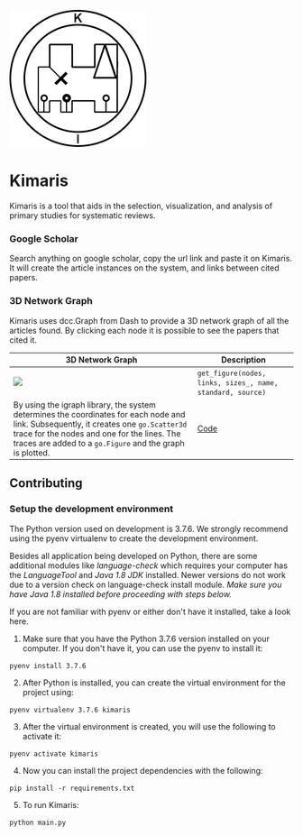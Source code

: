 ![Kimaris Logo](https://github.com/felipeboffnunes/Kimaris/blob/master/images/logo.png?raw=true)
# Kimaris

Kimaris is a tool that aids in the selection, visualization, and analysis of primary studies for systematic reviews.

<h3>Google Scholar</h3>
Search anything on google scholar, copy the url link and paste it on Kimaris. It will create the article instances on the system, and links between cited papers.

<h3>3D Network Graph</h3>
Kimaris uses dcc.Graph from Dash to provide a 3D network graph of all the articles found. By clicking each node it is possible to see the papers that cited it. 

3D Network Graph| Description 
--|--
![](https://github.com/felipeboffnunes/Kimaris/blob/master/images/graph3d.gif?raw=true) | ```get_figure(nodes, links, sizes_, name, standard, source)``` 
By using the igraph library, the system determines the coordinates for each node and link. Subsequently, it creates one ```go.Scatter3d``` trace for the nodes and one for the lines. The traces are added to a ```go.Figure``` and the graph is plotted. | [Code](https://github.com/felipeboffnunes/Kimaris/blob/master/system/components/data/graph.py)

## Contributing ##

### Setup the development environment ###

The Python version used on development is 3.7.6. We strongly recommend using the pyenv virtualenv to create the development environment.

Besides all application being developed on Python, there are some additional modules like *language-check* which requires your computer has the *LanguageTool* and *Java 1.8 JDK* installed. Newer versions do not work due to a version check on language-check install module. *Make sure you have Java 1.8 installed before proceeding with steps below.*


If you are not familiar with pyenv or either don't have it installed, take a look here.

1. Make sure that you have the Python 3.7.6 version installed on your computer. If you don't have it, you can use the pyenv to install it:

```
pyenv install 3.7.6
```

2. After Python is installed, you can create the virtual environment for the project using:

```
pyenv virtualenv 3.7.6 kimaris
```

3. After the virtual environment is created, you will use the following to activate it:

```
pyenv activate kimaris
```

4. Now you can install the project dependencies with the following:

```
pip install -r requirements.txt
```

5. To run Kimaris:

```
python main.py
```

